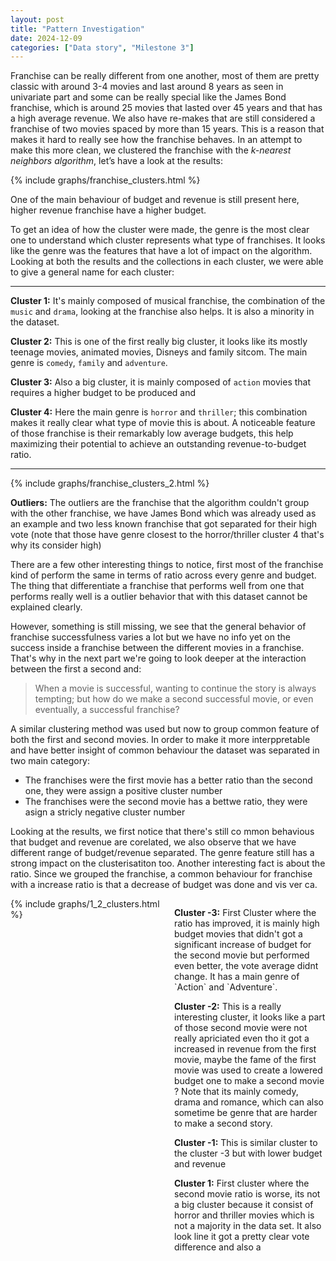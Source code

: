 ```yaml
---
layout: post
title: "Pattern Investigation"
date: 2024-12-09
categories: ["Data story", "Milestone 3"]
---
```

Franchise can be really different from one another, most of them are pretty classic with around 3-4 movies and last around 8 years as seen in univariate part and some can be really special like the James Bond franchise, which is around 25 movies that lasted over 45 years and that has a high average revenue. We also have re-makes that are still considered a franchise of two movies spaced by more than 15 years. This is a reason that makes it hard to really see how the franchise behaves. In an attempt to make this more clean, we clustered the franchise with the _k-nearest neighbors algorithm_, let’s have a look at the results:

{% include graphs/franchise_clusters.html %}

One of the main behaviour of budget and revenue is still present here, higher revenue franchise have a higher budget.

To get an idea of how the cluster were made, the genre is the most clear one to understand which cluster represents what type of franchises. It looks like the genre was the features that have a lot of impact on the algorithm. Looking at both the results and the collections in each cluster, we were able to give a general name for each cluster:

---
**Cluster 1:**
It's mainly composed of musical franchise, the combination of the `music` and `drama`, looking at the franchise also helps. It is also a minority in the dataset.

**Cluster 2:**
This is one of the first really big cluster, it looks like its mostly teenage movies, animated movies, Disneys and family sitcom. The main genre is `comedy`, `family` and `adventure`.

**Cluster 3:**
Also a big cluster, it is mainly composed of `action` movies that requires a higher budget to be produced and

**Cluster 4:**
Here the main genre is `horror` and `thriller`; this combination makes it really clear what type of movie this is about. A noticeable feature of those franchise is their remarkably low average budgets, this help maximizing their potential to achieve an outstanding revenue-to-budget ratio.

---

{% include graphs/franchise_clusters_2.html %}

**Outliers:** The outliers are the franchise that the algorithm couldn't group with the other franchise, we have James Bond which was already used as an example and two less known franchise that got separated for their high vote (note that those have genre closest to the horror/thriller cluster 4 that's why its consider high)

There are a few other interesting things to notice, first most of the franchise kind of perform the same in terms of ratio across every genre and budget. The thing that differentiate a franchise that performs well from one that performs really well is a outlier behavior that with this dataset cannot be explained clearly. 

However, something is still missing, we see that the general behavior of franchise successfulness  varies a lot but we have no info yet on the success inside a franchise between the different movies in a franchise. That's why in the next part we're going to look deeper at the interaction between the first a second and: 
> When a movie is successful, wanting to continue the story is always tempting; but how do we make a second successful movie, or even eventually, a successful franchise?


A similar clustering method was used but now to group common feature of both the first and second movies. In order to make it more interppretable and have better insight of common behaviour the dataset was separated in two main category:
- The franchises were the first movie has a better ratio than the second one, they were assign a positive cluster number
- The franchises were the second movie has a bettwe ratio, they were asign a stricly negative cluster number

Looking at the results, we first notice that there's still co  mmon behavious that budget and revenue are corelated, we also observe that we have different range of budget/revenue separated. The genre feature still has a strong impact on the clusterisatiton too. Another interesting fact is about the ratio. Since we grouped the franchise, a common behaviour for franchise with a increase ratio is that a decrease of budget was done and vis ver ca.

<div style="display: grid; grid-template-columns: 1fr 1fr; gap: 20px;">
  <div>
    {% include graphs/1_2_clusters.html %}
  </div>
  <div>
<p>
<b>Cluster -3:</b>
First Cluster where the ratio has improved, it is mainly high budget movies that didn't got a significant increase of budget for the second movie but performed even better, the vote average didnt change. It has a main genre of `Action` and `Adventure`.
</p><p>
<b>Cluster -2:</b>
This is a really interesting cluster, it looks like a part of those second movie were not really apriciated even tho it got a increased in revenue from the first movie, maybe the fame of the first movie was used to create a lowered budget one to make a second movie ? Note that its mainly comedy, drama and romance, which can also sometime be genre that are harder to make a second story.
</p><p>
<b>Cluster -1:</b>
This is similar cluster to the cluster -3 but with lower budget and revenue
</p><p>
<b>Cluster 1:</b>
First cluster where the second movie ratio is worse, its not a big cluster because it consist of horror and thriller movies which is not a majority in the data set. It also look line it got a pretty clear vote difference and also a 
</p>
  </div>
</div>

